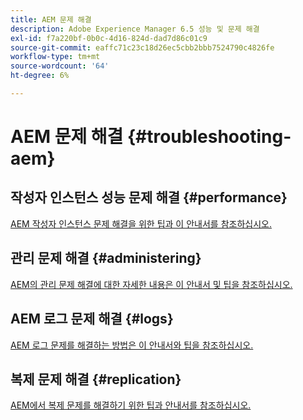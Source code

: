 ```yaml
---
title: AEM 문제 해결
description: Adobe Experience Manager 6.5 성능 및 문제 해결
exl-id: f7a220bf-0b0c-4d16-824d-dad7d86c01c9
source-git-commit: eaffc71c23c18d26ec5cbb2bbb7524790c4826fe
workflow-type: tm+mt
source-wordcount: '64'
ht-degree: 6%

---
```


# AEM 문제 해결 {#troubleshooting-aem}

## 작성자 인스턴스 성능 문제 해결 {#performance}

[AEM 작성자 인스턴스 문제 해결을 위한 팁과 이 안내서를 참조하십시오.](/help/sites-authoring/troubleshooting.md)

## 관리 문제 해결 {#administering}

[AEM의 관리 문제 해결에 대한 자세한 내용은 이 안내서 및 팁을 참조하십시오.](/help/sites-administering/troubleshoot.md)

## AEM 로그 문제 해결 {#logs}

[AEM 로그 문제를 해결하는 방법은 이 안내서와 팁을 참조하십시오.](/help/sites-administering/troubleshooting.md)

## 복제 문제 해결 {#replication}

[AEM에서 복제 문제를 해결하기 위한 팁과 안내서를 참조하십시오.](/help/sites-deploying/troubleshoot-rep.md)
